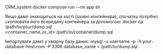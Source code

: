 CRM_system
docker compose run --rm app sh

Якщо дамп знаходиться на хості (ззовні контейнера), спочатку потрібно скопіювати його всередину контейнера за допомогою:
docker cp /path/to/your/dump.sql <container_name_or_id>:/path/in/container/dump.sql

Імпортувати дамп у хмарну базу даних: 
mysql -u username -p -h your-database-host.com -P 3306 database_name < /path/to/dump.sql
